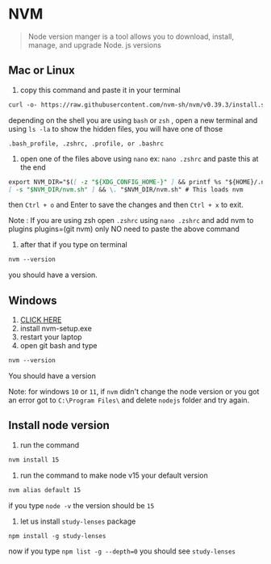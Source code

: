 # NVM

> Node version manger is a tool allows you to download, install, manage, and
> upgrade Node. js versions

## Mac or Linux

1. copy this command and paste it in your terminal

```Markdown
curl -o- https://raw.githubusercontent.com/nvm-sh/nvm/v0.39.3/install.sh | bash
```

depending on the shell you are using `bash` or `zsh` , open a new terminal and
using `ls -la` to show the hidden files, you will have one of those

`.bash_profile, .zshrc, .profile, or .bashrc`

1. open one of the files above using `nano` ex: `nano .zshrc` and paste this at
   the end

```Markdown
export NVM_DIR="$([ -z "${XDG_CONFIG_HOME-}" ] && printf %s "${HOME}/.nvm" || printf %s "${XDG_CONFIG_HOME}/nvm")"
[ -s "$NVM_DIR/nvm.sh" ] && \. "$NVM_DIR/nvm.sh" # This loads nvm
```

then `Ctrl + o` and Enter to save the changes and then `Ctrl + x` to exit.

Note : If you are using zsh open `.zshrc` using `nano .zshrc` and add nvm to
plugins plugins=(git nvm) only NO need to paste the above command

1. after that if you type on terminal

```Markdown
nvm --version
```

you should have a version.

## Windows

1. [CLICK HERE](https://github.com/coreybutler/nvm-windows/releases)
2. install nvm-setup.exe
3. restart your laptop
4. open git bash and type

```Markdown
nvm --version
```

You should have a version

Note: for windows `10` or `11`, if `nvm` didn't change the node version or you
got an error got to `C:\Program Files\` and delete `nodejs` folder and try
again.

## Install node version

1. run the command

```Markdown
nvm install 15
```

1. run the command to make node v15 your default version

```Markdown
nvm alias default 15
```

if you type `node -v` the version should be `15`

1. let us install `study-lenses` package

```Markdown
npm install -g study-lenses
```

now if you type `npm list -g --depth=0` you should see `study-lenses`
